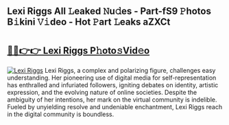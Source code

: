 ## Lexi Riggs All 𝙻eaked 𝙽u𝚍es - Part-fS9 𝙿hotos B𝚒kini 𝚅𝚒deo - Hot 𝙿art 𝙻eaks aZXCt

# <h2><a href="http://ld1zy2.urlbe.top/?page=Lexi+Riggs">🔗🔗👉👉 Lexi Riggs P𝚑oto𝚜Vid𝚎o</a></h2>

[![Lexi Riggs](https://i.imgur.com/eBuTRDB.gif)](http://ld1zy2.urlbe.top/?page=Lexi+Riggs)
Lexi Riggs, a complex and polarizing figure, challenges easy understanding. Her pioneering use of digital media for self-representation has enthralled and infuriated followers, igniting debates on identity, artistic expression, and the evolving nature of online societies. Despite the ambiguity of her intentions, her mark on the virtual community is indelible. Fueled by unyielding resolve and undeniable enchantment, Lexi Riggs reach in the digital community is boundless.
